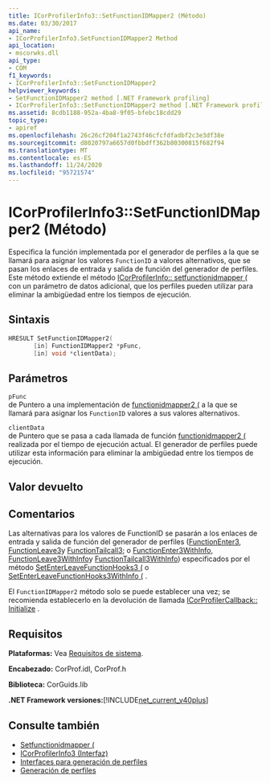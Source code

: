 ```yaml
---
title: ICorProfilerInfo3::SetFunctionIDMapper2 (Método)
ms.date: 03/30/2017
api_name:
- ICorProfilerInfo3.SetFunctionIDMapper2 Method
api_location:
- mscorwks.dll
api_type:
- COM
f1_keywords:
- ICorProfilerInfo3::SetFunctionIDMapper2
helpviewer_keywords:
- SetFunctionIDMapper2 method [.NET Framework profiling]
- ICorProfilerInfo3::SetFunctionIDMapper2 method [.NET Framework profiling]
ms.assetid: 8cdb1188-952a-4ba8-9f05-bfebc18cdd29
topic_type:
- apiref
ms.openlocfilehash: 26c26cf204f1a2743f46cfcfdfadbf2c3e3df38e
ms.sourcegitcommit: d8020797a6657d0fbbdff362b80300815f682f94
ms.translationtype: MT
ms.contentlocale: es-ES
ms.lasthandoff: 11/24/2020
ms.locfileid: "95721574"
---
```

# <a name="icorprofilerinfo3setfunctionidmapper2-method"></a>ICorProfilerInfo3::SetFunctionIDMapper2 (Método)

Especifica la función implementada por el generador de perfiles a la que se llamará para asignar los valores `FunctionID` a valores alternativos, que se pasan los enlaces de entrada y salida de función del generador de perfiles. Este método extiende el método [ICorProfilerInfo:: setfunctionidmapper (](icorprofilerinfo-setfunctionidmapper-method.md) con un parámetro de datos adicional, que los perfiles pueden utilizar para eliminar la ambigüedad entre los tiempos de ejecución.  
  
## <a name="syntax"></a>Sintaxis  
  
```cpp  
HRESULT SetFunctionIDMapper2(  
       [in] FunctionIDMapper2 *pFunc,  
       [in] void *clientData);  
```  
  
## <a name="parameters"></a>Parámetros  

 `pFunc`  
 de Puntero a una implementación de [functionidmapper2 (](functionidmapper2-function.md) a la que se llamará para asignar los `FunctionID` valores a sus valores alternativos.  
  
 `clientData`  
 de Puntero que se pasa a cada llamada de función [functionidmapper2 (](functionidmapper2-function.md) realizada por el tiempo de ejecución actual. El generador de perfiles puede utilizar esta información para eliminar la ambigüedad entre los tiempos de ejecución.  
  
## <a name="return-value"></a>Valor devuelto  
  
## <a name="remarks"></a>Comentarios  

 Las alternativas para los valores de FunctionID se pasarán a los enlaces de entrada y salida de función del generador de perfiles ([FunctionEnter3](functionenter3-function.md), [FunctionLeave3](functionleave3-function.md)y [FunctionTailcall3](functiontailcall3-function.md); o [FunctionEnter3WithInfo](functionenter3withinfo-function.md), [FunctionLeave3WithInfo](functionleave3withinfo-function.md)y [FunctionTailcall3WithInfo](functiontailcall3withinfo-function.md)) especificados por el método [SetEnterLeaveFunctionHooks3 (](icorprofilerinfo3-setenterleavefunctionhooks3-method.md) o [SetEnterLeaveFunctionHooks3WithInfo (](icorprofilerinfo3-setenterleavefunctionhooks3withinfo-method.md) .  
  
 El `FunctionIDMapper2` método solo se puede establecer una vez; se recomienda establecerlo en la devolución de llamada [ICorProfilerCallback:: Initialize](icorprofilercallback-initialize-method.md) .  
  
## <a name="requirements"></a>Requisitos  

 **Plataformas:** Vea [Requisitos de sistema](../../get-started/system-requirements.md).  
  
 **Encabezado:** CorProf.idl, CorProf.h  
  
 **Biblioteca:** CorGuids.lib  
  
 **.NET Framework versiones:**[!INCLUDE[net_current_v40plus](../../../../includes/net-current-v40plus-md.md)]  
  
## <a name="see-also"></a>Consulte también

- [Setfunctionidmapper (](icorprofilerinfo-setfunctionidmapper-method.md)
- [ICorProfilerInfo3 (Interfaz)](icorprofilerinfo3-interface.md)
- [Interfaces para generación de perfiles](profiling-interfaces.md)
- [Generación de perfiles](index.md)
